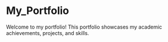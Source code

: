 # My_Portfolio
Welcome to my portfolio! This portfolio showcases my academic achievements, projects, and skills.
